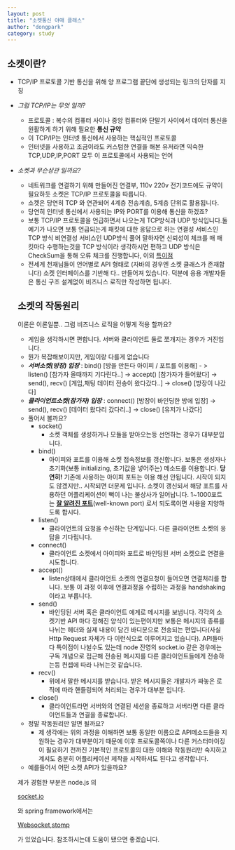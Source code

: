 ```yaml
---
layout: post
title: "소켓통신 야매 클래스"
author: "dongpark"
category: study
---
```


## 소켓이란?

- TCP/IP 프로토콜 기반 통신을 위해 양 프로그램 끝단에 생성되는 링크의 단자를 지칭
- *그럼 TCP/IP는 무엇 일까?*
    - 프로토콜 : 복수의 컴퓨터 사이나 중앙 컴퓨터와 단말기 사이에서 데이터 통신을 원활하게 하기 위해 필요한 **통신 규약**
    - 이 TCP/IP는 인터넷 통신에서 사용하는 핵심적인 프로토콜
    - 인터넷을 사용하고 조금이라도 커스텀한 연결을 해본 유저라면 익숙한 TCP,UDP,IP,PORT 모두 이 프로토콜에서 사용되는 언어
- *소켓과 무슨상관 일까요?*
    - 네트워크를 연결하기 위해 만들어진 연결부, 110v 220v 전기코드에도 규약이 필요하듯 소켓은 TCP/IP 프로토콜을 따릅니다.
    - 소켓은 당연히 TCP 와 연관되어 4계층 전송계층, 5계층 단위로 활용됩니다.
    - 당연히 인터넷 통신에서 사용되는 IP와 PORT를 이용해 통신을 하겠죠?
    - 보통 TCP/IP 프로토콜을 언급하면서 나오는게 TCP방식과 UDP 방식입니다.둘 예기가 나오면 보통 언급되는게 패킷에 대한 응답으로 하는 연결성 서비스인 TCP 방식 비연결성 서비스인 UDP방식 풀어 말하자면 신뢰성이 체크를 매 패킷마다 수행하는것을 TCP 방식이라 생각하시면 편하고 UDP 방식은 CheckSum을 통해 오류 체크를 진행합니다, 이외 [특이점](https://mangkyu.tistory.com/15)
    - 전세계 천재님들이 언어별로 API 형태로 (자바의 경우엔 소켓 클래스가 존재합니다) 소켓 인터페이스를 기반해 다.. 만들어져 있습니다. 덕분에 응용 개발자들은 통신 구조 설계없이 비즈니스 로직만 작성하면 됩니다.
    
    ## 소켓의 작동원리
    
    이론은 이론일뿐.. 그럼 비즈니스 로직을 어떻게 적용 할까요?

    - 게임을 생각하시면 편합니다. 서버와 클라이언트 둘로 쪼개지는 경우가 거진입니다.
    - 뭔가 복잡해보이지만, 게임이랑 다를게 없습니다
    - ***서버소켓(방장) 입장*** : bind() [방을 만든다 아이피 / 포트를 이용해] - > listen() [참가자 올때까지 기다린다..] -> accept() [참가자가 들어왔다] -> send(), recv() [게임,채팅 데이터 전송이 왔다갔다..] -> close() [방장이 나갔다]
    - ***클라이언트소켓(참가자) 입장*** : connect() [방장이 바인딩한 방에 입장] -> send(), recv() [데이터 왔다리 갔다리..] -> close() [유저가 나갔다]
    - 풀어서 볼까요?
        - socket()
            - 소켓 객체를 생성하거나 모듈을 받아오는등 선언하는 경우가 대부분입니다.
        - bind()
            - 아이피와 포트를 이용해 소켓 접속정보를 갱신합니다. 보통은 생성자나 초기화(보통 initializing, 초기값을 넣어주는) 메소드를 이용합니다. **당연히!** 기존에 사용하는 아이피 포트는 이용 해선 안됩니다. 시작이 되지도 않겠지만.. 시작되면 더문제 입니다. 소켓이 갱신되서 해당 포트를 사용하던 어플리케이션이 뻑이 나는 불상사가 일어납니다. 1~1000포트는 **[잘 알려진 포트](https://ko.wikipedia.org/wiki/TCP/UDP%EC%9D%98_%ED%8F%AC%ED%8A%B8_%EB%AA%A9%EB%A1%9D)**(well-known port) 로서 되도록이면 사용을 지양하도록 합시다.
        - listen()
            - 클라이언트의 요청을 수신하는 단계입니다. 다른 클라이언트 소켓의 응답을 기다립니다.
        - connect()
            - 클라이언트 소켓에서 아이피와 포트로 바인딩된 서버 소켓으로 연결을 시도합니다.
        - accept()
            - listen상태에서 클라이언트 소켓의 연결요청이 들어오면 연결처리를 합니다. 보통 이 과정 이후에 연결과정을 수립하는 과정을 handshaking 이라고 부릅니다.
        - send()
            - 바인딩된 서버 혹은 클라이언트 에게로 메시지를 보냅니다. 각각의 소켓기반 API 마다 정해진 양식이 있는편이지만 보통은 메시지의 종류를 나뉘는 헤더와 실제 내용이 담긴 바디문으로 전송되는 편입니다(사실 Http Request 자체가 다 이런식으로 이루어지고 있습니다). API들마다 특이점이 나뉠수도 있는데 node 진영의 socket.io 같은 경우에는 구독 개념으로 접근해 전송된 메시지를 다른 클라이언트들에게 전송하는등 컨셉에 따라 나뉘는것 같습니다.
        - recv()
            - 위에서 말한 메시지를 받습니다. 받은 메시지들은 개발자가 짜놓은 로직에 따라 핸들링되어 처리되는 경우가 대부분 입니다.
        - close()
            - 클라이언트라면 서버와의 연결된 세션을 종료하고 서버라면 다른 클라이언트들과 연결을 종료합니다.
    - 정말 작동원리만 알면 될까요?
        - 제 생각에는 위의 과정을 이해하면 보통 동일한 이름으로 API메소드들을 지원하는 경우가 대부분이기 때문에 이후 프로토콜쪽이나 다른 커스터마이징이 필요하기 전까진 기본적인 프로토콜의 대한 이해와 작동원리만 숙지하고 계셔도 충분히 어플리케이션 제작을 시작하셔도 된다고 생각합니다.
    - 예를들어서 어떤 소켓 API가 있을까요?
    
    제가 경험한 부분은 node.js 의
    
    [socket.io](https://socket.io/docs/)
    
    와 spring framework에서는
    
    [Websocket,stomp](https://www.egovframe.go.kr/wiki/doku.php?id=egovframework:rte3.5:ptl:stomp)
    
    가 있었습니다. 참조하시는데 도움이 됐으면 좋겠습니다.



